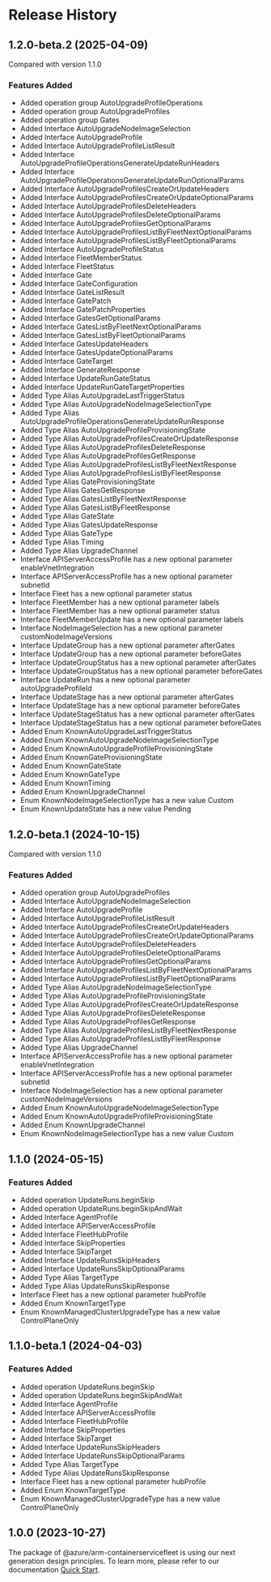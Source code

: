 # Release History
    
## 1.2.0-beta.2 (2025-04-09)
Compared with version 1.1.0
    
### Features Added

  - Added operation group AutoUpgradeProfileOperations
  - Added operation group AutoUpgradeProfiles
  - Added operation group Gates
  - Added Interface AutoUpgradeNodeImageSelection
  - Added Interface AutoUpgradeProfile
  - Added Interface AutoUpgradeProfileListResult
  - Added Interface AutoUpgradeProfileOperationsGenerateUpdateRunHeaders
  - Added Interface AutoUpgradeProfileOperationsGenerateUpdateRunOptionalParams
  - Added Interface AutoUpgradeProfilesCreateOrUpdateHeaders
  - Added Interface AutoUpgradeProfilesCreateOrUpdateOptionalParams
  - Added Interface AutoUpgradeProfilesDeleteHeaders
  - Added Interface AutoUpgradeProfilesDeleteOptionalParams
  - Added Interface AutoUpgradeProfilesGetOptionalParams
  - Added Interface AutoUpgradeProfilesListByFleetNextOptionalParams
  - Added Interface AutoUpgradeProfilesListByFleetOptionalParams
  - Added Interface AutoUpgradeProfileStatus
  - Added Interface FleetMemberStatus
  - Added Interface FleetStatus
  - Added Interface Gate
  - Added Interface GateConfiguration
  - Added Interface GateListResult
  - Added Interface GatePatch
  - Added Interface GatePatchProperties
  - Added Interface GatesGetOptionalParams
  - Added Interface GatesListByFleetNextOptionalParams
  - Added Interface GatesListByFleetOptionalParams
  - Added Interface GatesUpdateHeaders
  - Added Interface GatesUpdateOptionalParams
  - Added Interface GateTarget
  - Added Interface GenerateResponse
  - Added Interface UpdateRunGateStatus
  - Added Interface UpdateRunGateTargetProperties
  - Added Type Alias AutoUpgradeLastTriggerStatus
  - Added Type Alias AutoUpgradeNodeImageSelectionType
  - Added Type Alias AutoUpgradeProfileOperationsGenerateUpdateRunResponse
  - Added Type Alias AutoUpgradeProfileProvisioningState
  - Added Type Alias AutoUpgradeProfilesCreateOrUpdateResponse
  - Added Type Alias AutoUpgradeProfilesDeleteResponse
  - Added Type Alias AutoUpgradeProfilesGetResponse
  - Added Type Alias AutoUpgradeProfilesListByFleetNextResponse
  - Added Type Alias AutoUpgradeProfilesListByFleetResponse
  - Added Type Alias GateProvisioningState
  - Added Type Alias GatesGetResponse
  - Added Type Alias GatesListByFleetNextResponse
  - Added Type Alias GatesListByFleetResponse
  - Added Type Alias GateState
  - Added Type Alias GatesUpdateResponse
  - Added Type Alias GateType
  - Added Type Alias Timing
  - Added Type Alias UpgradeChannel
  - Interface APIServerAccessProfile has a new optional parameter enableVnetIntegration
  - Interface APIServerAccessProfile has a new optional parameter subnetId
  - Interface Fleet has a new optional parameter status
  - Interface FleetMember has a new optional parameter labels
  - Interface FleetMember has a new optional parameter status
  - Interface FleetMemberUpdate has a new optional parameter labels
  - Interface NodeImageSelection has a new optional parameter customNodeImageVersions
  - Interface UpdateGroup has a new optional parameter afterGates
  - Interface UpdateGroup has a new optional parameter beforeGates
  - Interface UpdateGroupStatus has a new optional parameter afterGates
  - Interface UpdateGroupStatus has a new optional parameter beforeGates
  - Interface UpdateRun has a new optional parameter autoUpgradeProfileId
  - Interface UpdateStage has a new optional parameter afterGates
  - Interface UpdateStage has a new optional parameter beforeGates
  - Interface UpdateStageStatus has a new optional parameter afterGates
  - Interface UpdateStageStatus has a new optional parameter beforeGates
  - Added Enum KnownAutoUpgradeLastTriggerStatus
  - Added Enum KnownAutoUpgradeNodeImageSelectionType
  - Added Enum KnownAutoUpgradeProfileProvisioningState
  - Added Enum KnownGateProvisioningState
  - Added Enum KnownGateState
  - Added Enum KnownGateType
  - Added Enum KnownTiming
  - Added Enum KnownUpgradeChannel
  - Enum KnownNodeImageSelectionType has a new value Custom
  - Enum KnownUpdateState has a new value Pending
    
    
## 1.2.0-beta.1 (2024-10-15)
Compared with version 1.1.0
    
### Features Added

  - Added operation group AutoUpgradeProfiles
  - Added Interface AutoUpgradeNodeImageSelection
  - Added Interface AutoUpgradeProfile
  - Added Interface AutoUpgradeProfileListResult
  - Added Interface AutoUpgradeProfilesCreateOrUpdateHeaders
  - Added Interface AutoUpgradeProfilesCreateOrUpdateOptionalParams
  - Added Interface AutoUpgradeProfilesDeleteHeaders
  - Added Interface AutoUpgradeProfilesDeleteOptionalParams
  - Added Interface AutoUpgradeProfilesGetOptionalParams
  - Added Interface AutoUpgradeProfilesListByFleetNextOptionalParams
  - Added Interface AutoUpgradeProfilesListByFleetOptionalParams
  - Added Type Alias AutoUpgradeNodeImageSelectionType
  - Added Type Alias AutoUpgradeProfileProvisioningState
  - Added Type Alias AutoUpgradeProfilesCreateOrUpdateResponse
  - Added Type Alias AutoUpgradeProfilesDeleteResponse
  - Added Type Alias AutoUpgradeProfilesGetResponse
  - Added Type Alias AutoUpgradeProfilesListByFleetNextResponse
  - Added Type Alias AutoUpgradeProfilesListByFleetResponse
  - Added Type Alias UpgradeChannel
  - Interface APIServerAccessProfile has a new optional parameter enableVnetIntegration
  - Interface APIServerAccessProfile has a new optional parameter subnetId
  - Interface NodeImageSelection has a new optional parameter customNodeImageVersions
  - Added Enum KnownAutoUpgradeNodeImageSelectionType
  - Added Enum KnownAutoUpgradeProfileProvisioningState
  - Added Enum KnownUpgradeChannel
  - Enum KnownNodeImageSelectionType has a new value Custom
    
    
## 1.1.0 (2024-05-15)
    
### Features Added

  - Added operation UpdateRuns.beginSkip
  - Added operation UpdateRuns.beginSkipAndWait
  - Added Interface AgentProfile
  - Added Interface APIServerAccessProfile
  - Added Interface FleetHubProfile
  - Added Interface SkipProperties
  - Added Interface SkipTarget
  - Added Interface UpdateRunsSkipHeaders
  - Added Interface UpdateRunsSkipOptionalParams
  - Added Type Alias TargetType
  - Added Type Alias UpdateRunsSkipResponse
  - Interface Fleet has a new optional parameter hubProfile
  - Added Enum KnownTargetType
  - Enum KnownManagedClusterUpgradeType has a new value ControlPlaneOnly
    
    
## 1.1.0-beta.1 (2024-04-03)
    
### Features Added

  - Added operation UpdateRuns.beginSkip
  - Added operation UpdateRuns.beginSkipAndWait
  - Added Interface AgentProfile
  - Added Interface APIServerAccessProfile
  - Added Interface FleetHubProfile
  - Added Interface SkipProperties
  - Added Interface SkipTarget
  - Added Interface UpdateRunsSkipHeaders
  - Added Interface UpdateRunsSkipOptionalParams
  - Added Type Alias TargetType
  - Added Type Alias UpdateRunsSkipResponse
  - Interface Fleet has a new optional parameter hubProfile
  - Added Enum KnownTargetType
  - Enum KnownManagedClusterUpgradeType has a new value ControlPlaneOnly
    
    
## 1.0.0 (2023-10-27)

The package of @azure/arm-containerservicefleet is using our next generation design principles. To learn more, please refer to our documentation [Quick Start](https://aka.ms/azsdk/js/mgmt/quickstart).
